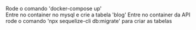 Rode o comando 'docker-compose up'  
Entre no container no mysql e crie a tabela 'blog' 
Entre no container da API rode o comando 'npx sequelize-cli db:migrate' para criar as tabelas
